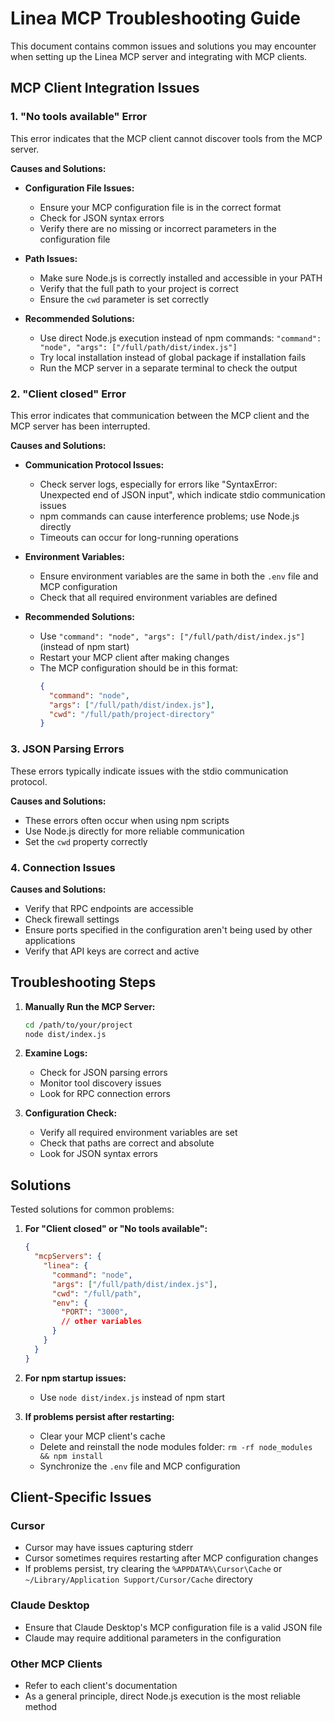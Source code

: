 # Linea MCP Troubleshooting Guide

This document contains common issues and solutions you may encounter when setting up the Linea MCP server and integrating with MCP clients.

## MCP Client Integration Issues

### 1. "No tools available" Error

This error indicates that the MCP client cannot discover tools from the MCP server.

**Causes and Solutions:**

- **Configuration File Issues:**
  - Ensure your MCP configuration file is in the correct format
  - Check for JSON syntax errors
  - Verify there are no missing or incorrect parameters in the configuration file

- **Path Issues:**
  - Make sure Node.js is correctly installed and accessible in your PATH
  - Verify that the full path to your project is correct
  - Ensure the `cwd` parameter is set correctly

- **Recommended Solutions:**
  - Use direct Node.js execution instead of npm commands: `"command": "node", "args": ["/full/path/dist/index.js"]`
  - Try local installation instead of global package if installation fails
  - Run the MCP server in a separate terminal to check the output

### 2. "Client closed" Error

This error indicates that communication between the MCP client and the MCP server has been interrupted.

**Causes and Solutions:**

- **Communication Protocol Issues:**
  - Check server logs, especially for errors like "SyntaxError: Unexpected end of JSON input", which indicate stdio communication issues
  - npm commands can cause interference problems; use Node.js directly
  - Timeouts can occur for long-running operations

- **Environment Variables:**
  - Ensure environment variables are the same in both the `.env` file and MCP configuration
  - Check that all required environment variables are defined

- **Recommended Solutions:**
  - Use `"command": "node", "args": ["/full/path/dist/index.js"]` (instead of npm start)
  - Restart your MCP client after making changes
  - The MCP configuration should be in this format:
    ```json
    {
      "command": "node",
      "args": ["/full/path/dist/index.js"],
      "cwd": "/full/path/project-directory"
    }
    ```

### 3. JSON Parsing Errors

These errors typically indicate issues with the stdio communication protocol.

**Causes and Solutions:**

- These errors often occur when using npm scripts
- Use Node.js directly for more reliable communication
- Set the `cwd` property correctly

### 4. Connection Issues

**Causes and Solutions:**

- Verify that RPC endpoints are accessible
- Check firewall settings
- Ensure ports specified in the configuration aren't being used by other applications
- Verify that API keys are correct and active

## Troubleshooting Steps

1. **Manually Run the MCP Server:**
   ```bash
   cd /path/to/your/project
   node dist/index.js
   ```
   
2. **Examine Logs:**
   - Check for JSON parsing errors
   - Monitor tool discovery issues
   - Look for RPC connection errors

3. **Configuration Check:**
   - Verify all required environment variables are set
   - Check that paths are correct and absolute
   - Look for JSON syntax errors

## Solutions

Tested solutions for common problems:

1. **For "Client closed" or "No tools available":**
   ```json
   {
     "mcpServers": {
       "linea": {
         "command": "node",
         "args": ["/full/path/dist/index.js"],
         "cwd": "/full/path",
         "env": {
           "PORT": "3000",
           // other variables
         }
       }
     }
   }
   ```

2. **For npm startup issues:**
   - Use `node dist/index.js` instead of npm start

3. **If problems persist after restarting:**
   - Clear your MCP client's cache
   - Delete and reinstall the node modules folder: `rm -rf node_modules && npm install`
   - Synchronize the `.env` file and MCP configuration
   
## Client-Specific Issues

### Cursor

- Cursor may have issues capturing stderr
- Cursor sometimes requires restarting after MCP configuration changes
- If problems persist, try clearing the `%APPDATA%\Cursor\Cache` or `~/Library/Application Support/Cursor/Cache` directory

### Claude Desktop

- Ensure that Claude Desktop's MCP configuration file is a valid JSON file
- Claude may require additional parameters in the configuration

### Other MCP Clients

- Refer to each client's documentation
- As a general principle, direct Node.js execution is the most reliable method 